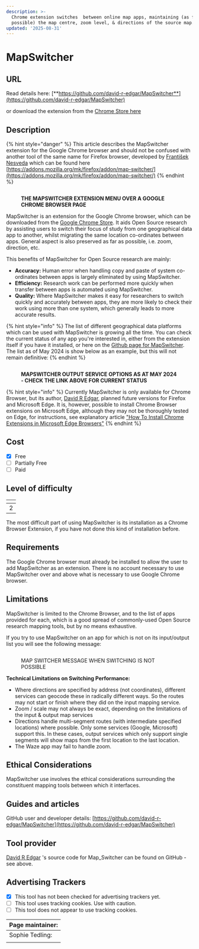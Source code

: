 ```yaml
---
description: >-
  Chrome extension switches  between online map apps, maintaining (as far as
  possible) the map centre, zoom level, & directions of the source map.
updated: '2025-08-31'
---
```


# MapSwitcher

## URL

Read details here: [**https://github.com/david-r-edgar/MapSwitcher**](https://github.com/david-r-edgar/MapSwitcher)

or download the extension from the [Chrome Store here](https://chrome.google.com/webstore/detail/map-switcher/fanpjcbgdinjeknjikpfnldfpnnpkelb)

## Description

{% hint style="danger" %}
This article describes the MapSwitcher extension for the Google Chrome browser and should not be confused with another tool of the same name for Firefox browser, developed by [František Nesveda](https://addons.mozilla.org/mk/firefox/user/15224571/) which can be found here [https://addons.mozilla.org/mk/firefox/addon/map-switcher/](https://addons.mozilla.org/mk/firefox/addon/map-switcher/)
{% endhint %}

<figure><img src=".gitbook/assets/mapSwitcherScreenshot16thFeb.png" alt=""><figcaption><p><strong>THE MAPSWITCHER EXTENSION MENU OVER A GOOGLE CHROME BROWSER PAGE</strong></p></figcaption></figure>

MapSwitcher is an extension for the Google Chrome browser, which can be downloaded from the [Google Chrome Store](https://app.gitbook.com/o/WQpOq5ZFue4N6m65QCJq/s/wj16aeUeCQ32BThaGKHz/). It aids Open Source research by assisting users to switch their focus of study from one geographical data app to another, whilst migrating the same location co-ordinates between apps. General aspect is also preserved as far as possible, i.e. zoom, direction, etc.

This benefits of MapSwitcher for Open Source research are mainly:

* **Accuracy:** Human error when handling copy and paste of system co-ordinates between apps is largely eliminated by using MapSwitcher.
* **Efficiency:** Research work can be performed more quickly when transfer between apps is automated using MapSwitcher.
* **Quality:** Where MapSwitcher makes it easy for researchers to switch quickly and accurately between apps, they are more likely to check their work using more than one system, which generally leads to more accurate results.

{% hint style="info" %}
The list of different geographical data platforms which can be used with MapSwitcher is growing all the time. You can check the current status of any app you're interested in, either from the extension itself if you have it installed, or here on the [Github page for MapSwitcher](https://github.com/david-r-edgar/MapSwitcher). The list as of May 2024 is show below as an example, but this will not remain definitive:
{% endhint %}

<figure><img src=".gitbook/assets/ListofCompatible.jpg" alt=""><figcaption><p><strong>MAPSWITCHER OUTPUT SERVICE OPTIONS AS AT MAY 2024 - CHECK THE LINK ABOVE FOR CURRENT STATUS</strong></p></figcaption></figure>

{% hint style="info" %}
Currently MapSwitcher is only available for Chrome Browser, but its author, [David R Edgar](https://david-r-edgar.uk/projects.php), planned future versions for Firefox and Microsoft Edge. It is, however, possible to install Chrome Browser extensions on Microsoft Edge, although they may not be thoroughly tested on Edge, for instructions, see explanatory article ["How To Install Chrome Extensions in Microsoft Edge Browsers"](https://medium.com/@mariusbongarts/how-to-install-chrome-extensions-in-microsoft-edge-browsers-65914eb61d6)
{% endhint %}

## Cost

* [x] Free
* [ ] Partially Free
* [ ] Paid

## Level of difficulty

<table><thead><tr><th data-type="rating" data-max="5"></th></tr></thead><tbody><tr><td>2</td></tr></tbody></table>

The most difficult part of using MapSwitcher is its installation as a Chrome Browser Extension, if you have not done this kind of installation before.

## Requirements

The Google Chrome browser must already be installed to allow the user to add MapSwitcher as an extension. There is no account necessary to use MapSwitcher over and above what is necessary to use Google Chrome browser.

## Limitations

MapSwitcher is limited to the Chrome Browser, and to the list of apps provided for each, which is a good spread of commonly-used Open Source research mapping tools, but by no means exhaustive.

If you try to use MapSwitcher on an app for which is not on its input/output list you will see the following message:

<figure><img src=".gitbook/assets/image.png" alt=""><figcaption><p>MAP SWITCHER MESSAGE WHEN SWITCHING IS NOT POSSIBLE</p></figcaption></figure>

**Technical Limitations on Switching Performance:**

* Where directions are specified by address (not coordinates), different services can geocode these in radically different ways. So the routes may not start or finish where they did on the input mapping service.
* Zoom / scale may not always be exact, depending on the limitations of the input & output map services
* Directions handle multi-segment routes (with intermediate specified locations) where possible. Only some services (Google, Microsoft) support this. In these cases, output services which only support single segments will show maps from the first location to the last location.
* The Waze app may fail to handle zoom.

## Ethical Considerations

MapSwitcher use involves the ethical considerations surrounding the constituent mapping tools between which it interfaces.

## Guides and articles

GitHub user and developer details: [https://github.com/david-r-edgar/MapSwitcher](https://github.com/david-r-edgar/MapSwitcher)

## Tool provider

[David R Edgar](https://david-r-edgar.uk/projects.php) 's source code for Map\_Switcher can be found on GitHub - see above.

## Advertising Trackers

* [x] This tool has not been checked for advertising trackers yet.
* [ ] This tool uses tracking cookies. Use with caution.
* [ ] This tool does not appear to use tracking cookies.

| Page maintainer: |
| ---------------- |
| Sophie Tedling:  |
|                  |
